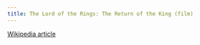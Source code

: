 ```yaml
---
title: The Lord of the Rings: The Return of the King (film)
---
```


[Wikipedia
article](http://en.wikipedia.org/wiki/The_Lord_of_the_Rings:_The_Return_of_the_King)